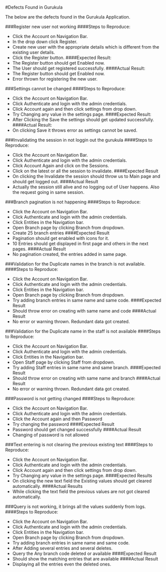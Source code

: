 #Defects Found in Gurukula

The below are the defects found in the Gurukula Application.

###Register new user not working
####Steps to Reproduce:
* Click the Account on Navigation Bar.
* In the drop down click Register.
* Create new user with the appropriate details which is different from the existing user details.
* Click the Register button.
####Expected Result:
* The Register button should get Enabled now.
* The User should get registered successfully.
####Actual Result:
* The Register button should get Enabled now.
* Error thrown for registering the new user.

###Settings cannot be changed
####Steps to Reproduce:
* Click the Account on Navigation Bar.
* Click Authenticate and login with the admin credentials.
* Click Account again and then click settings from drop down.
* Try Changing any value in the settings page.
####Expected Result:
* After Clicking the Save the settings should get updated successfully.
####Actual Result:
* On clicking Save it throws error as settings cannot be saved.

###Invalidating the session in not loggin out the gurukula
####Steps to Reproduce:
* Click the Account on Navigation Bar.
* Click Authenticate and login with the admin credentials.
* Click Account Again and click on the Sessions.
* Click on the latest or all the session to invalidate.
####Expected Result
* On clicking the Invalidate the session should throw us to Main page and should get logged out.
####Actual Result
* Actually the session still alive and no logging out of User happens. Also the request going in same session.

###Branch pagination is not happening
####Steps to Reproduce:
* Click the Account on Navigation Bar.
* Click Authenticate and login with the admin credentials.
* Click Entities in the Navigation bar. 
* Open Branch page by clicking Branch from dropdown.
* Create 25 branch entries
####Expected Result
* Pagination should get enabled with icons for it.
* 10 Entries should get displayed in first page and others in the next pages.
####Actual Result
* No pagination created, the entries added in same page. 

###Validation for the Duplicate names in the branch is not available.
####Steps to Reproduce:
* Click the Account on Navigation Bar.
* Click Authenticate and login with the admin credentials.
* Click Entities in the Navigation bar. 
* Open Branch page by clicking Branch from dropdown.
* Try adding branch entries in same name and same code.
####Expected Result
* Should throw error on creating with same name and code
####Actual Result
* No error or warning thrown. Redundant data got created.

###Validation for the Duplicate name in the staff is not available
####Steps to Reproduce:
* Click the Account on Navigation Bar.
* Click Authenticate and login with the admin credentials.
* Click Entities in the Navigation bar. 
* Open Staff page by clicking Staff from dropdown.
* Try adding Staff entries in same name and same branch.
####Expected Result
* Should throw error on creating with same name and branch
####Actual Result
* No error or warning thrown. Redundant data got created.


###Password is not getting changed
####Steps to Reproduce:
* Click the Account on Navigation Bar.
* Click Authenticate and login with the admin credentials.
* Click the Account again and then Password
* Try changing the password
####Expected Result
* Password should get changed successfully
####Actual Result
* Changing of password is not allowed

###Text entering is not clearing the previous existing text
####Steps to Reproduce:
* Click the Account on Navigation Bar.
* Click Authenticate and login with the admin credentials.
* Click Account again and then click settings from drop down.
* Try Changing any value in the settings page.
####Expected Results
* On clicking the new text field the Existing values should get cleared automatically.
####Actual Results
* While clicking the text field the previous values are not got cleared automatically.

###Query is not working, it brings all the values suddenly from logs.
####Steps to Reproduce:
* Click the Account on Navigation Bar.
* Click Authenticate and login with the admin credentials.
* Click Entities in the Navigation bar. 
* Open Branch page by clicking Branch from dropdown.
* Try adding branch entries in same name and same code.
* After Adding several entries and several deletes.
* Query the Any branch code deleted or available
####Expected Result
* Should show the matching entries that are available
####Actual Result
* Displaying all the entries even the deleted ones.